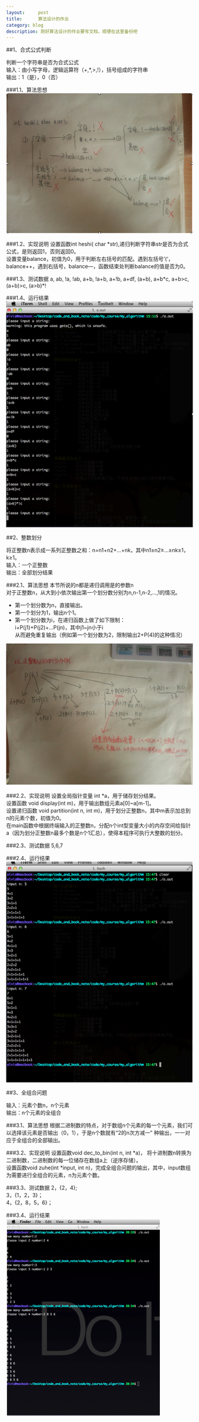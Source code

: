 ```yaml
---
layout:     post
title:      算法设计的作业
category: blog
description: 刚好算法设计的作业要写文档，顺便在这里备份吧
---
```


##1、合式公式判断

判断一个字符串是否为合式公式  
输入：由小写字母，逻辑运算符（+,*,>,!），括号组成的字符串  
输出：1（是），0（否）

###1.1、算法思想
![img][1.1]

###1.2、实现说明
设置函数int heshi( char *str),递归判断字符串str是否为合式公式，是则返回1，否则返回0。  
设置变量balance，初值为0，用于判断左右括号的匹配。遇到左括号’(‘，balance++，遇到右括号，balance—，函数结束处判断balance的值是否为0。


###1.3、测试数据
a, ab, !a, !ab, a+b, !a+b, a+!b, a+df, (a+b), a+b\*c, a+b>c, (a+b)>c, (a>b)*!

###1.4、运行结果
![img][1.4]

##2、整数划分

将正整数n表示成一系列正整数之和：n=n1+n2+…+nk，其中n1≥n2≥…≥nk≥1，k≥1。  
输入：一个正整数  
输出：全部划分结果  

###2.1、算法思想
本节所说的n都是递归调用是的参数n  
对于正整数n，从大到小依次输出第一个划分数分别为n,n-1,n-2,…,1的情况。  

* 第一个划分数为n，直接输出。
* 第一个划分为1，输出n个1。
* 第一个划分数为i，在递归函数上做了如下限制：  
  i+P(j1)+P(j2)+…P(jn)，其中j1~jn小于i  
  从而避免重复输出（例如第一个划分数为2，限制输出2+P(4)的这种情况）  

![img][2.1]

###2.2、实现说明
设置全局指针变量 int *a，用于储存划分结果。  
设置函数 void display(int m)，用于输出数组元素a[0]~a[m-1]。  
设置递归函数 void partition(int n, int m)，用于划分正整数n，其中m表示加总到n的元素个数，初值为0。  
在main函数中根据终端输入的正整数n，分配n个int型变量大小的内存空间给指针a（因为划分正整数n最多个数是n个1汇总），使得本程序可执行大整数的划分。  

###2.3、测试数据
5,6,7

###2.4、运行结果  
![img][2.4]

##3、全组合问题

输入：元素个数n，n个元素   
输出：n个元素的全组合  

###3.1、算法思想
根据二进制数的特点，对于数组n个元素的每一个元素，我们可以选择该元素是否输出（0，1），于是n个数就有“2的n次方减一” 种输出，一一对应于全组合的全部输出。


###3.2、实现说明
设置函数void dec_to_bin(int n, int *a)， 将十进制数n转换为二进制数，二进制数的每一位储存在数组a上（逆序存储）。  
设置函数void zuhe(int *input, int n)，完成全组合问题的输出，其中，input数组为需要进行全组合的元素，n为元素个数。  

###3.3、测试数据
2，{2，4};  
3，{1，2，3}；  
4，{2，8，5，6}；

###3.4、运行结果
![img][3.4]

[1.1]: /images/alg/alg_1.1.png
[1.4]: /images/alg/alg_1.4.png
[2.1]: /images/alg/alg_2.1.png
[2.4]: /images/alg/alg_2.4.png
[3.4]: /images/alg/alg_3.4.png
